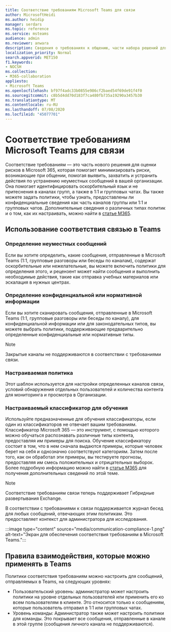 ```yaml
---
title: Соответствие требованиям Microsoft Teams для связи
author: MicrosoftHeidi
ms.author: heidip
manager: serdars
ms.topic: reference
ms.service: msteams
audience: admin
ms.reviewer: anwara
description: Сведения о требованиях к общению, части набора решений для участников программы предварительной оценки с точки зрения Microsoft Teams (это часть функции соответствия требованиям для связи M365).
localization_priority: Normal
search.appverid: MET150
f1.keywords:
- NOCSH
ms.collection:
- M365-collaboration
appliesto:
- Microsoft Teams
ms.openlocfilehash: bf97f4adc33b0855e986cf2baed54f69de91f4f0
ms.sourcegitcommit: c8b5d4dd70d183f7ca480fb735a19290a3457b30
ms.translationtype: MT
ms.contentlocale: ru-RU
ms.lasthandoff: 07/08/2020
ms.locfileid: "45077701"
---
```

# <a name="communication-compliance-for-microsoft-teams"></a>Соответствие требованиям Microsoft Teams для связи

Соответствие требованиям — это часть нового решения для оценки рисков в Microsoft 365, которая помогает минимизировать риски, возникающие при общении, помогая выявить, захватить и устранить действия по устранению неуместных сообщений в вашей организации. Она помогает идентифицировать оскорбительный язык и не притеснения в каналах групп, а также в 1:1 и групповых чатах. Вы также можете задать политики, чтобы узнать, предоставлены ли конфиденциальные сведения как часть каналов группы или 1:1 и групповых чатов. Дополнительные сведения о различных типах политик и о том, как их настраивать, можно найти в [статье M365](https://docs.microsoft.com/microsoft-365/compliance/communication-compliance).

## <a name="how-to-use-communication-compliance-in-teams"></a>Использование соответствия связью в Teams

### <a name="identify-inappropriate-messages"></a>Определение неуместных сообщений

Если вы хотите определить, какие сообщения, отправленные в Microsoft Teams (1:1, групповые разговоры или беседы по каналам), содержат оскорбительные или нежелательные, вы можете включить политики для определения этого, и рецензент может найти сообщения и выполнить необходимые действия, такие как отправка учебных материалов или эскалация в нужных центрах.

### <a name="identify-sensitive-or-regulatory-information"></a>Определение конфиденциальной или нормативной информации

Если вы хотите сканировать сообщения, отправленные в Microsoft Teams (1:1, групповые разговоры или беседы по каналу), для конфиденциальной информации или для законодательных типов, вы можете выбрать политики, поддерживающие предварительно определенные конфиденциальные или нормативные типы.

> [!NOTE]
> Закрытые каналы не поддерживаются в соответствии с требованиями связи.

### <a name="custom-policy"></a>Настраиваемая политика

Этот шаблон используется для настройки определенных каналов связи, условий обнаружения отдельных пользователей и количества контента для мониторинга и просмотра в Организации.

### <a name="custom-trainable-classifier"></a>Настраиваемый классификатор для обучения

Используйте предназначенные для обучения классификаторы, если один из классификаторов не отвечает вашим требованиям. Классификатор Microsoft 365 — это инструмент, с помощью которого можно обучаться распознавать различные типы контента, предоставляя им примеры для поиска. Обучение классификатору состоит в том, что в нем сначала выдаются примеры, которые человек берет на себя и однозначно соответствуют категориям. Затем после того, как он обработал эти примеры, вы тестируете прогнозы, предоставляя им смесь положительных и отрицательных выборок. Более подробную информацию можно найти в [статье M365](https://docs.microsoft.com/microsoft-365/compliance/classifier-creating-a-trainable-classifier) для получения дополнительных сведений по этой теме.

> [!NOTE]
> Соответствие требованиям связи теперь поддерживает Гибридные развертывания Exchange.

В соответствии с требованиями к связи поддерживается журнал бесед для любых сообщений, отвечающих этим политикам. Это предоставляет контекст для администратора для исследования.

:::image type="content" source="media/communication-compliance-1.png" alt-text="Экран для обеспечения соответствия требованиям в Microsoft Teams.":::

## <a name="where-communication-policies-can-be-applied-in-teams"></a>Правила взаимодействия, которые можно применять в Teams

Политики соответствия требованиям можно настроить для сообщений, отправляемых в Teams, на следующих уровнях:

- Пользовательский уровень: администратор может настроить политики на уровне отдельных пользователей или применить его ко всем пользователям в клиенте. Это относится только к сообщениям, которые пользователь отправил в 1:1 или групповых чатах.
- Уровень команды: Администратор также может настроить политики для команды. Это покрывает все сообщения, отправленные в канале в этой группе (сообщения личного канала не поддерживаются).
